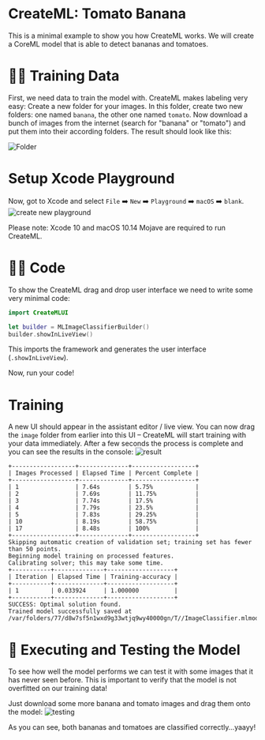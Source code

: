 # CreateML: Tomato Banana

This is a minimal example to show you how CreateML works. We will create a CoreML model that is able to detect bananas and tomatoes.

# 🏋️‍♀️ Training Data
First, we need data to train the model with. CreateML makes labeling very easy: Create a new folder for your images. In this folder, create two new folders: one named `banana`, the other one named `tomato`. Now download a bunch of images from the internet (search for "banana" or "tomato") and put them into their according folders. The result should look like this:

![Folder](https://raw.githubusercontent.com/frogg/CreateML-Tomato-Banana/master/screenshots/training%20data.png)

# Setup Xcode Playground
Now, got to Xcode and select `File` ➡️ `New` ➡️ `Playground` ➡️ `macOS` ➡️ `blank`.
![create new playground](https://raw.githubusercontent.com/frogg/CreateML-Tomato-Banana/master/screenshots/create%20new%20playground.png)

Please note: Xcode 10 and macOS 10.14 Mojave are required to run CreateML.

# 👩‍💻 Code
To show the CreateML drag and drop user interface we need to write some very minimal code:
```Swift
import CreateMLUI

let builder = MLImageClassifierBuilder()
builder.showInLiveView()
```

This imports the framework and generates the user interface (`.showInLiveView`).

Now, run your code!

# Training
A new UI should appear in the assistant editor / live view. You can now drag the `image` folder from earlier into this UI – CreateML will start training with your data immediately. 
After a few seconds the process is complete and you can see the results in the console:
![result](https://raw.githubusercontent.com/frogg/CreateML-Tomato-Banana/master/screenshots/xcode%20playground.png)
```
+------------------+--------------+------------------+
| Images Processed | Elapsed Time | Percent Complete |
+------------------+--------------+------------------+
| 1                | 7.64s        | 5.75%            |
| 2                | 7.69s        | 11.75%           |
| 3                | 7.74s        | 17.5%            |
| 4                | 7.79s        | 23.5%            |
| 5                | 7.83s        | 29.25%           |
| 10               | 8.19s        | 58.75%           |
| 17               | 8.48s        | 100%             |
+------------------+--------------+------------------+
Skipping automatic creation of validation set; training set has fewer than 50 points.
Beginning model training on processed features. 
Calibrating solver; this may take some time.
+-----------+--------------+-------------------+
| Iteration | Elapsed Time | Training-accuracy |
+-----------+--------------+-------------------+
| 1         | 0.033924     | 1.000000          |
+-----------+--------------+-------------------+
SUCCESS: Optimal solution found.
Trained model successfully saved at /var/folders/77/d8w7sf5n1wxd9g33wtjq9wy40000gn/T//ImageClassifier.mlmodel.

```

# 🚀 Executing and Testing the Model
To see how well the model performs we can test it with some images that it has never seen before. This is important to verify that the model is not overfitted on our training data!

Just download some more banana and tomato images and drag them onto the model:
![testing](https://raw.githubusercontent.com/frogg/CreateML-Tomato-Banana/master/screenshots/testing.png)

As you can see, both bananas and tomatoes are classified correctly…yaayy!
